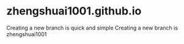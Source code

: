 # zhengshuai1001.github.io
Creating a new branch is quick and simple
Creating a new branch is zhengshuai1001

